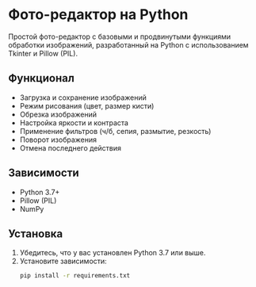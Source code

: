 
# Фото-редактор на Python

Простой фото-редактор с базовыми и продвинутыми функциями обработки изображений, разработанный на Python с использованием Tkinter и Pillow (PIL).

## Функционал
- Загрузка и сохранение изображений
- Режим рисования (цвет, размер кисти)
- Обрезка изображений
- Настройка яркости и контраста
- Применение фильтров (ч/б, сепия, размытие, резкость)
- Поворот изображения
- Отмена последнего действия

## Зависимости
- Python 3.7+
- Pillow (PIL)
- NumPy

## Установка
1. Убедитесь, что у вас установлен Python 3.7 или выше.
2. Установите зависимости:
   ```bash
   pip install -r requirements.txt
